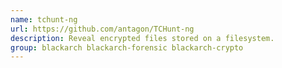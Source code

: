 ```yaml
---
name: tchunt-ng
url: https://github.com/antagon/TCHunt-ng
description: Reveal encrypted files stored on a filesystem.
group: blackarch blackarch-forensic blackarch-crypto
---
```

